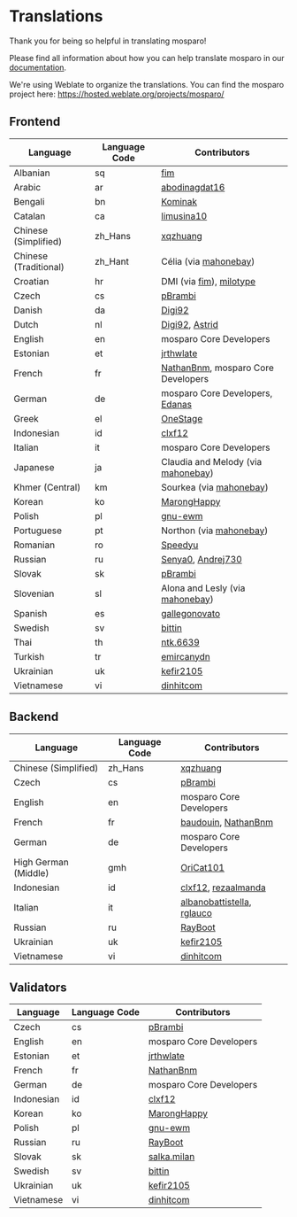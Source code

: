 # Translations

Thank you for being so helpful in translating mosparo!

Please find all information about how you can help translate mosparo in our [documentation](https://documentation.mosparo.io/docs/translating).

We're using Weblate to organize the translations. You can find the mosparo project here: https://hosted.weblate.org/projects/mosparo/

## Frontend

| Language              | Language Code | Contributors                                                                                                 |
|-----------------------|---------------|--------------------------------------------------------------------------------------------------------------|
| Albanian              | sq            | [fim](https://hosted.weblate.org/user/fim/)                                                                  |
| Arabic                | ar            | [abodinagdat16](https://hosted.weblate.org/user/abodinagdat16/)                                              |
| Bengali               | bn            | [Kominak](https://hosted.weblate.org/user/Kominak/)                                                          |
| Catalan               | ca            | [limusina10](https://hosted.weblate.org/user/limusina10/)                                                    |
| Chinese (Simplified)  | zh_Hans       | [xqzhuang](https://hosted.weblate.org/user/xqzhuang/)                                                        |
| Chinese (Traditional) | zh_Hant       | Célia (via [mahonebay](https://hosted.weblate.org/user/mahonebay))                                           |
| Croatian              | hr            | DMI (via [fim](https://hosted.weblate.org/user/fim/)), [milotype](https://hosted.weblate.org/user/milotype/) |
| Czech                 | cs            | [pBrambi](https://hosted.weblate.org/user/pBrambi/)                                                          |
| Danish                | da            | [Digi92](https://hosted.weblate.org/user/Digi92/)                                                            |
| Dutch                 | nl            | [Digi92](https://hosted.weblate.org/user/Digi92/), [Astrid](https://hosted.weblate.org/user/Astrid/)         |
| English               | en            | mosparo Core Developers                                                                                      |
| Estonian              | et            | [jrthwlate](https://hosted.weblate.org/user/jrthwlate/)                                                      |
| French                | fr            | [NathanBnm](https://hosted.weblate.org/user/NathanBnm/), mosparo Core Developers                             |
| German                | de            | mosparo Core Developers, [Edanas](https://hosted.weblate.org/user/Edanas/)                                   |
| Greek                 | el            | [OneStage](https://hosted.weblate.org/user/OneStage/)                                                        |
| Indonesian            | id            | [clxf12](https://hosted.weblate.org/user/clxf12/)                                                            |
| Italian               | it            | mosparo Core Developers                                                                                      |
| Japanese              | ja            | Claudia and Melody (via [mahonebay](https://hosted.weblate.org/user/mahonebay/))                             |
| Khmer (Central)       | km            | Sourkea (via [mahonebay](https://hosted.weblate.org/user/mahonebay/))                                        |
| Korean                | ko            | [MarongHappy](https://hosted.weblate.org/user/MarongHappy/)                                                  |
| Polish                | pl            | [gnu-ewm](https://hosted.weblate.org/user/gnu-ewm/)                                                          |
| Portuguese            | pt            | Northon (via [mahonebay](https://hosted.weblate.org/user/mahonebay/))                                        |
| Romanian              | ro            | [Speedyu](https://hosted.weblate.org/user/Speedyu/)                                                          |
| Russian               | ru            | [Senya0](https://hosted.weblate.org/user/Senya0/), [Andrej730](https://hosted.weblate.org/user/Andrej730/)   |
| Slovak                | sk            | [pBrambi](https://hosted.weblate.org/user/pBrambi/)                                                          |
| Slovenian             | sl            | Alona and Lesly (via [mahonebay](https://hosted.weblate.org/user/mahonebay/))                                |
| Spanish               | es            | [gallegonovato](https://hosted.weblate.org/user/gallegonovato/)                                              |
| Swedish               | sv            | [bittin](https://hosted.weblate.org/user/bittin/)                                                            |
| Thai                  | th            | [ntk.6639](https://hosted.weblate.org/user/ntk.6639/)                                                        |
| Turkish               | tr            | [emircanydn](https://hosted.weblate.org/user/emircanydn/)                                                    |
| Ukrainian             | uk            | [kefir2105](https://hosted.weblate.org/user/kefir2105/)                                                      |
| Vietnamese            | vi            | [dinhitcom](https://hosted.weblate.org/user/dinhitcom/)                                                      |

## Backend
| Language             | Language Code | Contributors                                                                                                                 |
|----------------------|---------------|------------------------------------------------------------------------------------------------------------------------------|
| Chinese (Simplified) | zh_Hans       | [xqzhuang](https://hosted.weblate.org/user/xqzhuang/)                                                                        |
| Czech                | cs            | [pBrambi](https://hosted.weblate.org/user/pBrambi/)                                                                          |
| English              | en            | mosparo Core Developers                                                                                                      |
| French               | fr            | [baudouin](https://hosted.weblate.org/user/baudouin/), [NathanBnm](https://hosted.weblate.org/user/NathanBnm/)               |
| German               | de            | mosparo Core Developers                                                                                                      |
| High German (Middle) | gmh           | [OriCat101](https://hosted.weblate.org/user/OriCat101/)                                                                      |
| Indonesian           | id            | [clxf12](https://hosted.weblate.org/user/clxf12/), [rezaalmanda](https://hosted.weblate.org/user/rezaalmanda/)               |
| Italian              | it            | [albanobattistella](https://hosted.weblate.org/user/albanobattistella/), [rglauco](https://hosted.weblate.org/user/rglauco/) |
| Russian              | ru            | [RayBoot](https://hosted.weblate.org/user/RayBoot/)                                                                          |
| Ukrainian            | uk            | [kefir2105](https://hosted.weblate.org/user/kefir2105/)                                                                      |
| Vietnamese           | vi            | [dinhitcom](https://hosted.weblate.org/user/dinhitcom/)                                                                      |

## Validators
| Language   | Language Code | Contributors                                                |
|------------|---------------|-------------------------------------------------------------|
| Czech      | cs            | [pBrambi](https://hosted.weblate.org/user/pBrambi/)         |
| English    | en            | mosparo Core Developers                                     |
| Estonian   | et            | [jrthwlate](https://hosted.weblate.org/user/jrthwlate/)     |
| French     | fr            | [NathanBnm](https://hosted.weblate.org/user/NathanBnm/)     |
| German     | de            | mosparo Core Developers                                     |
| Indonesian | id            | [clxf12](https://hosted.weblate.org/user/clxf12/)           |
| Korean     | ko            | [MarongHappy](https://hosted.weblate.org/user/MarongHappy/) |
| Polish     | pl            | [gnu-ewm](https://hosted.weblate.org/user/gnu-ewm/)         |
| Russian    | ru            | [RayBoot](https://hosted.weblate.org/user/RayBoot/)         |
| Slovak     | sk            | [salka.milan](https://hosted.weblate.org/user/salka.milan/) |
| Swedish    | sv            | [bittin](https://hosted.weblate.org/user/bittin/)           |
| Ukrainian  | uk            | [kefir2105](https://hosted.weblate.org/user/kefir2105/)     |
| Vietnamese | vi            | [dinhitcom](https://hosted.weblate.org/user/dinhitcom/)     |
